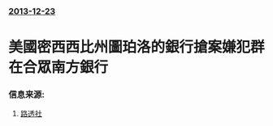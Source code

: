 ### [2013-12-23](/news/2013/12/23/index.md)

##### 
#  美國密西西比州圖珀洛的銀行搶案嫌犯群在合眾南方銀行 




### 信息来源:

1. [路透社](http://www.reuters.com/article/2013/12/24/us-usa-police-mississippi-idUSBRE9BN03920131224)
